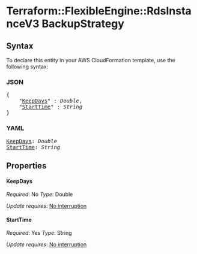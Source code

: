 # Terraform::FlexibleEngine::RdsInstanceV3 BackupStrategy

## Syntax

To declare this entity in your AWS CloudFormation template, use the following syntax:

### JSON

<pre>
{
    "<a href="#keepdays" title="KeepDays">KeepDays</a>" : <i>Double</i>,
    "<a href="#starttime" title="StartTime">StartTime</a>" : <i>String</i>
}
</pre>

### YAML

<pre>
<a href="#keepdays" title="KeepDays">KeepDays</a>: <i>Double</i>
<a href="#starttime" title="StartTime">StartTime</a>: <i>String</i>
</pre>

## Properties

#### KeepDays

_Required_: No
_Type_: Double

_Update requires_: [No interruption](https://docs.aws.amazon.com/AWSCloudFormation/latest/UserGuide/using-cfn-updating-stacks-update-behaviors.html#update-no-interrupt)

#### StartTime

_Required_: Yes
_Type_: String

_Update requires_: [No interruption](https://docs.aws.amazon.com/AWSCloudFormation/latest/UserGuide/using-cfn-updating-stacks-update-behaviors.html#update-no-interrupt)


